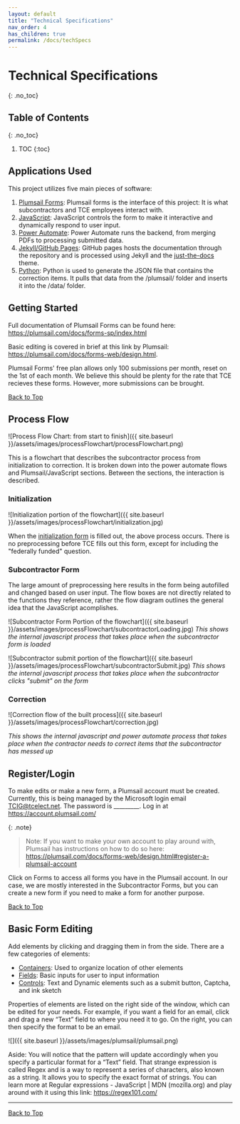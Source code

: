```yaml
---
layout: default
title: "Technical Specifications"
nav_order: 4
has_children: true
permalink: /docs/techSpecs
---
```


# Technical Specifications
{: .no_toc}

## Table of Contents 
{: .no_toc}

1. TOC
{:toc}

## Applications Used

This project utilizes five main pieces of software: 

1. [Plumsail Forms]: Plumsail forms is the interface of this project: It is what subcontractors and TCE employees interact with.
2. [JavaScript]: JavaScript controls the form to make it interactive and dynamically respond to user input.
3. [Power Automate]: Power Automate runs the backend, from merging PDFs to processing submitted data.
4. [Jekyll/GitHub Pages]: GitHub pages hosts the documentation through the repository and is processed using Jekyll and the [just-the-docs] theme.
5. [Python]: Python is used to generate the JSON file that contains the correction items. It pulls that data from the /plumsail/ folder and inserts it into the /data/ folder.

## Getting Started

Full documentation of Plumsail Forms can be found here: https://plumsail.com/docs/forms-sp/index.html

Basic editing is covered in brief at this link by Plumsail: https://plumsail.com/docs/forms-web/design.html. 

Plumsail Forms' free plan allows only 100 submissions per month, reset on the 1st of each month. We believe this should be plenty for the rate that TCE recieves these forms. However, more submissions can be brought.

[Back to Top](#top)

## Process Flow

![Process Flow Chart: from start to finish]({{ site.baseurl }}/assets/images/processFlowchart/processFlowchart.png)

This is a flowchart that describes the subcontractor process from initialization to correction. It is broken down into the power automate flows and Plumsail/JavaScript sections. Between the sections, the interaction is described. 

### Initialization

![Initialization portion of the flowchart]({{ site.baseurl }}/assets/images/processFlowchart/initialization.jpg)

When the [initialization form] is filled out, the above process occurs. There is no preprocessing before TCE fills out this form, except for including the "federally funded" question. 

### Subcontractor Form 

The large amount of preprocessing here results in the form being autofilled and changed based on user input. The flow boxes are not directly related to the functions they reference, rather the flow diagram outlines the general idea that the JavaScript acomplishes.

![Subcontractor Form Portion of the flowchart]({{ site.baseurl }}/assets/images/processFlowchart/subcontractorLoading.jpg)
*This shows the internal javascript process that takes place when the subcontractor form is loaded*

![Subcontractor submit portion of the flowchart]({{ site.baseurl }}/assets/images/processFlowchart/subcontractorSubmit.jpg)
*This shows the internal javascript process that takes place when the subcontractor clicks "submit" on the form*

### Correction

![Correction flow of the built process]({{ site.baseurl }}/assets/images/processFlowchart/correction.jpg)

*This shows the internal javascript and power automate process that takes place when the contractor needs to correct items that the subcontractor has messed up*

## Register/Login

To make edits or make a new form, a Plumsail account must be created. Currently, this is being managed by the Microsoft login email TCIG@tcelect.net. The password is _________. Log in at https://account.plumsail.com/

{: .note}
> Note: If you want to make your own account to play around with, Plumsail has instructions on how to do so here: https://plumsail.com/docs/forms-web/design.html#register-a-plumsail-account 

Click on Forms to access all forms you have in the Plumsail account. In our case, we are mostly interested in the Subcontractor Forms, but you can create a new form if you need to make a form for another purpose. 

[Back to Top](#top)

## Basic Form Editing

Add elements by clicking and dragging them in from the side. There are a few categories of elements:
- [Containers]: Used to organize location of other elements
- [Fields]: Basic inputs for user to input information
- [Controls]: Text and Dynamic elements such as a submit button, Captcha, and ink sketch

Properties of elements are listed on the right side of the window, which can be edited for your needs. For example, if you want a field for an email, click and drag a new “Text” field to where you need it to go. On the right, you can then specify the format to be an email. 

![]({{ site.baseurl }}/assets/images/plumsail/plumsail.png)

Aside: You will notice that the pattern will update accordingly when you specify a particular format for a “Text” field. That strange expression is called Regex and is a way to represent a series of characters, also known as a string. It allows you to specify the exact format of strings. You can learn more at Regular expressions - JavaScript | MDN (mozilla.org) and play around with it using this link: https://regex101.com/ 

----

[Containers]: https://plumsail.com/docs/forms-web/designer/containers/index.html
[Fields]: https://plumsail.com/docs/forms-web/designer/fields/index.html
[Controls]: https://plumsail.com/docs/forms-web/designer/controls/index.html

[Plumsail Forms]: https://plumsail.com/docs/forms-web/index.html
[JavaScript]: https://developer.mozilla.org/en-US/docs/Web/javascript
[Power Automate]: https://learn.microsoft.com/en-us/power-automate/
[Jekyll/GitHub Pages]: https://pages.github.com/
[just-the-docs]: https://just-the-docs.github.io/just-the-docs/
[Python]: https://www.python.org/

[initialization form]: https://tce-innovation.github.io/Subcontractor-Automation/forms/initialization.html

[Back to Top](#top)